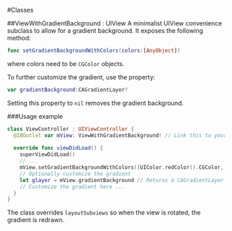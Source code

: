 #Classes

##ViewWithGradientBackground : UIView
A minimalist UIView convenience subclass to allow for a gradient background. It exposes the following method:
```swift
func setGradientBackgroundWithColors(colors:[AnyObject])
```
where colors need to be <code>CGColor</code> objects. 

To further customize the gradient, use the property:

```swift
var gradientBackground:CAGradientLayer?
```
Setting this property to <code>nil</code> removes the gradient background.

###Usage example
```swift
class ViewController : UIViewController {
  @IBOutlet var mView: ViewWithGradientBackground! // Link this to your ViewController's view
  
  override func viewDidLoad() { 
    superViewDidLoad()
    // ...
    mView.setGradientBackgroundWithColors([UIColor.redColor().CGColor, UIColor.greenColor().CGColor])
    // Optionally customize the gradient
    let glayer = mView.gradientBackground // Returns a CAGradientLayer
    // Customize the gradient here ...
  }
}
```

The class overrides <code>layoutSubviews</code> so when the view is rotated, the gradient is redrawn.
